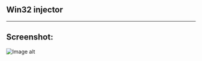 ## Win32 injector

<hr>

## Screenshot:

![Image alt](https://github.com/sxaxq/win_injector/tree/master/rep_resources/123.png)
